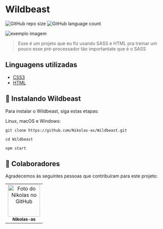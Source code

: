 # Wildbeast

![GitHub repo size](https://img.shields.io/github/repo-size/Nikolas-as/Wildbeast?style=for-the-badge)
![GitHub language count](https://img.shields.io/github/languages/count/Nikolas-as/Wildbeast?style=for-the-badge)

<img src="./assets/images/LesCone.PNG" alt="exemplo imagem">

> Esse é um projeto que eu fiz usando SASS e HTML pra treinar um pouco esse pré-processador tão importantate que é o SASS
> 
## Linguagens utilizadas

- [CSS3](https://developer.mozilla.org/pt-BR/docs/Web/CSS)
- [HTML](https://developer.mozilla.org/pt-BR/docs/Web/HTML)

## 🚀 Instalando Wildbeast

Para instalar o Wildbeast, siga estas etapas:

Linux, macOS e Windows:
```
git clone https://github.com/Nikolas-as/Wildbeast.git

cd Wildbeast

npm start
```
## 🤝 Colaboradores

Agradecemos às seguintes pessoas que contribuíram para este projeto:

<table>
  <tr>
    <td align="center">
      <a>
        <img src="https://avatars.githubusercontent.com/u/62979208?v=4" width="100px;" alt="Foto do Nikolas no GitHub"/><br>
        <sub>
          <b>Nikolas-as</b>
        </sub>
      </a>
    </td>
</table>
